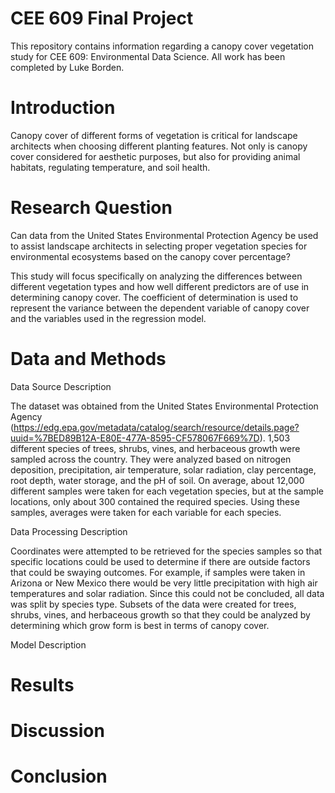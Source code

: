 # CEE 609 Final Project
This repository contains information regarding a canopy cover vegetation study for CEE 609: Environmental Data Science. All work has been completed by Luke Borden.
# Introduction
Canopy cover of different forms of vegetation is critical for landscape architects when choosing different planting features. Not only is canopy cover considered for aesthetic purposes, but also for providing animal habitats, regulating temperature, and soil health.
# Research Question
Can data from the United States Environmental Protection Agency be used to assist landscape architects in selecting proper vegetation species for environmental ecosystems based on the canopy cover percentage?

This study will focus specifically on analyzing the differences between different vegetation types and how well different predictors are of use in determining canopy cover. The coefficient of determination is used to represent the variance between the dependent variable of canopy cover and the variables used in the regression model.

# Data and Methods
Data Source Description

The dataset was obtained from the United States Environmental Protection Agency (https://edg.epa.gov/metadata/catalog/search/resource/details.page?uuid=%7BED89B12A-E80E-477A-8595-CF578067F669%7D). 1,503 different species of trees, shrubs, vines, and herbaceous growth were sampled across the country. They were analyzed based on nitrogen deposition, precipitation, air temperature, solar radiation, clay percentage, root depth, water storage, and the pH of soil. On average, about 12,000 different samples were taken for each vegetation species, but at the sample locations, only about 300 contained the required species. Using these samples, averages were taken for each variable for each species.

Data Processing Description

Coordinates were attempted to be retrieved for the species samples so that specific locations could be used to determine if there are outside factors that could be swaying outcomes. For example, if samples were taken in Arizona or New Mexico there would be very little precipitation with high air temperatures and solar radiation. Since this could not be concluded, all data was split by species type. Subsets of the data were created for trees, shrubs, vines, and herbaceous growth so that they could be analyzed by determining which grow form is best in terms of canopy cover.

Model Description

# Results

# Discussion

# Conclusion
